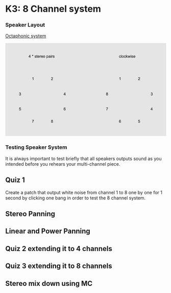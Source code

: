 # K3: 8 Channel system

### Speaker Layout

[Octaphonic system](https://en.wikipedia.org/wiki/Octophonic_sound)

![](K3/png/octaphonic.png)

### Testing Speaker System
It is always important to test briefly that all speakers outputs sound as you intended before you rehears your multi-channel piece.

## Quiz 1
Create a patch that output white noise from channel 1 to 8 one by one for 1 second by clicking one bang in order to test the 8 channel system.

## Stereo Panning


## Linear and Power Panning



## Quiz 2 extending it to 4 channels



## Quiz 3 extending it to 8 channels



## Stereo mix down using MC
